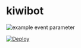 # kiwibot

![example event parameter](https://github.com/drake-321/kiwibot/actions/workflows/node.js.yml/badge.svg?event=push)


[![Deploy](https://www.herokucdn.com/deploy/button.svg)](https://heroku.com/deploy?template=https://github.com/drake-321/kiwibot/tree/master)